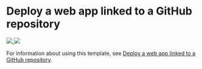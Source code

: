 # Deploy a web app linked to a GitHub repository

<a href="https://portal.azure.com/#create/Microsoft.Template/uri/https%3A%2F%2Fraw.githubusercontent.com%2Fmaneta%2Fweb-app-github-deploy%2Fmaster%2Fazuredeploy.json" target="_blank">
    <img src="http://azuredeploy.net/deploybutton.png"/>
</a>
<a href="http://armviz.io/#/?load=https%3A%2F%2Fraw.githubusercontent.com%2Fmaneta%2Fweb-app-github-deploy%2Fmaster%2Fazuredeploy.json" target="_blank">
    <img src="http://armviz.io/visualizebutton.png"/>
</a>

For information about using this template, see [Deploy a web app linked to a GitHub repository](https://azure.microsoft.com/en-us/documentation/articles/app-service-web-arm-from-github-provision/).


